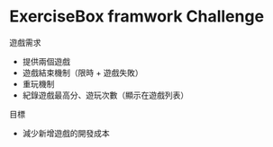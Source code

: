 # ExerciseBox framwork Challenge

遊戲需求
- 提供兩個遊戲
- 遊戲結束機制（限時 + 遊戲失敗）
- 重玩機制
- 紀錄遊戲最高分、遊玩次數（顯示在遊戲列表）


目標
- 減少新增遊戲的開發成本
